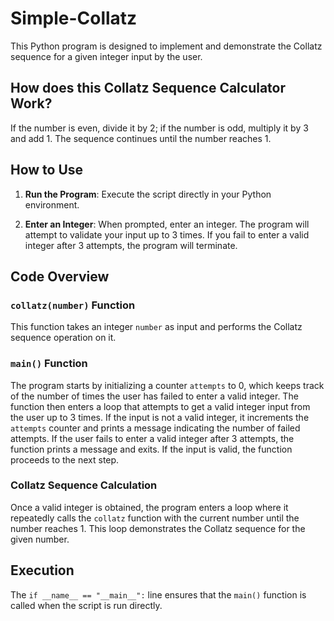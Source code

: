 # Simple-Collatz

This Python program is designed to implement and demonstrate the Collatz sequence for a given integer input by the user.

## How does this Collatz Sequence Calculator Work?

If the number is even, divide it by 2; if the number is odd, multiply it by 3 and add 1. The sequence continues until the number reaches 1.

## How to Use

1. **Run the Program**: Execute the script directly in your Python environment.

2. **Enter an Integer**: When prompted, enter an integer. The program will attempt to validate your input up to 3 times. If you fail to enter a valid integer after 3 attempts, the program will terminate.


## Code Overview

### `collatz(number)` Function

This function takes an integer `number` as input and performs the Collatz sequence operation on it. 

### `main()` Function

The program starts by initializing a counter `attempts` to 0, which keeps track of the number of times the user has failed to enter a valid integer. The function then enters a loop that attempts to get a valid integer input from the user up to 3 times. If the input is not a valid integer, it increments the `attempts` counter and prints a message indicating the number of failed attempts. If the user fails to enter a valid integer after 3 attempts, the function prints a message and exits. If the input is valid, the function proceeds to the next step.

### Collatz Sequence Calculation

Once a valid integer is obtained, the program enters a loop where it repeatedly calls the `collatz` function with the current number until the number reaches 1. This loop demonstrates the Collatz sequence for the given number.

## Execution

The `if __name__ == "__main__":` line ensures that the `main()` function is called when the script is run directly. 

